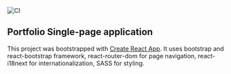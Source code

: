 ![CI](https://github.com/Talinka/portfolio/workflows/CI/badge.svg)

## Portfolio Single-page application

This project was bootstrapped with [Create React App](https://github.com/facebook/create-react-app).
It uses bootstrap and react-bootstrap framework, react-router-dom for page navigation, react-i18next for internationalization, SASS for styling.

